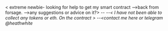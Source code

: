 

<!---
hethen88/hethen88 is a ✨ special ✨ repository because its `README.md` (this file) appears on your GitHub profile.
You can click the Preview link to take a look at your changes.
--->
 < extreme newbie- looking for help to get my smart contract 
-->back from forsage.
-->any suggestions  or advice on it?>
--<I have all info of the smart contract and location >
--< I have not been able to collect any tokens or eth. On the contract >
--<contact me here or telegram @heathwhite

